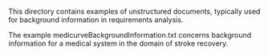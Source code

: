 This directory contains examples of unstructured documents, typically used for background information in requirements analysis. 

The example medicurveBackgroundInformation.txt concerns background information for a medical system in the domain of stroke recovery. 
